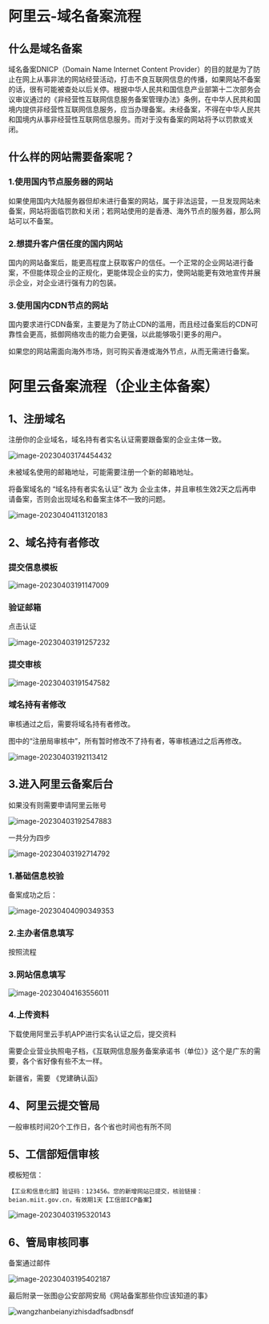 # 阿里云-域名备案流程

## 什么是域名备案

域名备案DNICP（Domain Name Internet Content Provider）的目的就是为了防止在网上从事非法的网站经营活动，打击不良互联网信息的传播，如果网站不备案的话，很有可能被查处以后关停。根据中华人民共和国信息产业部第十二次部务会议审议通过的《非经营性互联网信息服务备案管理办法》条例，在中华人民共和国境内提供非经营性互联网信息服务，应当办理备案。未经备案，不得在中华人民共和国境内从事非经营性互联网信息服务。而对于没有备案的网站将予以罚款或关闭。

## 什么样的网站需要备案呢？

### 1.使用国内节点服务器的网站

如果使用国内大陆服务器但却未进行备案的网站，属于非法运营，一旦发现网站未备案，网站将面临罚款和关闭；若网站使用的是香港、海外节点的服务器，那么网站可以不备案。

### 2.想提升客户信任度的国内网站

国内的网站备案后，能更高程度上获取客户的信任。一个正常的企业网站进行备案，不但能体现企业的正规化，更能体现企业的实力，使网站能更有效地宣传并展示企业，对企业进行强有力的包装。

### 3.使用国内CDN节点的网站

国内要求进行CDN备案，主要是为了防止CDN的滥用，而且经过备案后的CDN可靠性会更高，抵御网络攻击的能力会更强，以此能够吸引更多的用户。

如果您的网站需面向海外市场，则可购买香港或海外节点，从而无需进行备案。



# 阿里云备案流程（企业主体备案）

## 1、注册域名

注册你的企业域名，域名持有者实名认证需要跟备案的企业主体一致。

![image-20230403174454432](https://imgoss.xgss.net/picgo/image-20230403174454432.png?aliyun)

未被域名使用的邮箱地址，可能需要注册一个新的邮箱地址。

将备案域名的 “域名持有者实名认证” 改为 企业主体，并且审核生效2天之后再申请备案，否则会出现域名和备案主体不一致的问题。

![image-20230404113120183](https://imgoss.xgss.net/picgo/image-20230404113120183.png?aliyun)



## 2、域名持有者修改

### 提交信息模板

![image-20230403191147009](https://imgoss.xgss.net/picgo/image-20230403191147009.png?aliyun)

### 验证邮箱

点击认证

![image-20230403191257232](https://imgoss.xgss.net/picgo/image-20230403191257232.png?aliyun)

### 提交审核

![image-20230403191547582](https://imgoss.xgss.net/picgo/image-20230403191547582.png?aliyun)



### 域名持有者修改

审核通过之后，需要将域名持有者修改。

图中的“注册局审核中”，所有暂时修改不了持有者，等审核通过之后再修改。

![image-20230403192113412](H:/typora_images/image-20230403192113412.png)



## 3.进入阿里云备案后台

如果没有则需要申请阿里云账号

![image-20230403192547883](https://imgoss.xgss.net/picgo/image-20230403192547883.png?aliyun)

一共分为四步

![image-20230403192714792](https://imgoss.xgss.net/picgo/image-20230403192714792.png?aliyun)



### 1.基础信息校验

备案成功之后：

![image-20230404090349353](https://imgoss.xgss.net/picgo/image-20230404090349353.png?aliyun)

### 2.主办者信息填写

按照流程

### 3.网站信息填写

![image-20230404163556011](https://imgoss.xgss.net/picgo/image-20230404163556011.png?aliyun)

### 4.上传资料

下载使用阿里云手机APP进行实名认证之后，提交资料

需要企业营业执照电子档，《互联网信息服务备案承诺书（单位）》这个是广东的需要，各个省好像有些不太一样。

新疆省，需要 《党建确认函》

## 4、阿里云提交管局

一般审核时间20个工作日，各个省也时间也有所不同

## 5、工信部短信审核

模板短信：

```
【工业和信息化部】验证码：123456。您的新增网站已提交，核验链接：beian.miit.gov.cn，有效期1天【工信部ICP备案】
```

![image-20230403195320143](https://imgoss.xgss.net/picgo/image-20230403195320143.png?aliyun)



## 6、管局审核同事

备案通过邮件

![image-20230403195402187](https://imgoss.xgss.net/picgo/image-20230403195402187.png?aliyun)



最后附录一张图@公安部网安局《网站备案那些你应该知道的事》

![wangzhanbeianyizhisdadfsadbnsdf](https://imgoss.xgss.net/picgo/wangzhanbeianyizhisdadfsadbnsdf.png?aliyun)

